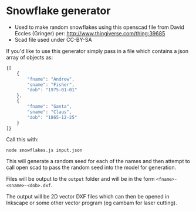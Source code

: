 # Snowflake generator

* Used to make random snowflakes using this openscad file from David Eccles
(Gringer) per: http://www.thingiverse.com/thing:39685
* Scad file used under CC-BY-SA

If you'd like to use this generator simply pass in a file which contains a json
array of objects as:

```javascript
{[
    {
        "fname": "Andrew",
        "sname": "Fisher",
        "dob": "1975-01-01"
    },
    {
        "fname": "Santa",
        "sname": "Claus",
        "dob": "1865-12-25"
    }
]}
```

Call this with:

```
node snowflakes.js input.json
```

This will generate a random seed for each of the names and then attempt to call
open scad to pass the random seed into the model for generation.

Files will be output to the `output` folder and will be in the form
`<fname>-<sname>-<dob>.dxf`.

The output will be 2D vector DXF files which can then be opened in Inkscape or
some other vector program (eg cambam for laser cutting).
